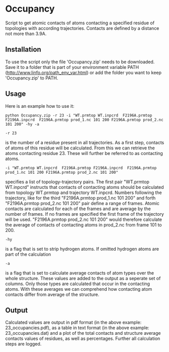# Occupancy
Script to get atomic contacts of atoms contacting a specified residue of topologies with according trajectories. Contacts are defined by a distance not more than 3.9A.
## Installation
To use the script only the file 'Occupancy.zip' needs to be downloaded. Save it to a folder that is part of your environment variable PATH (http://www.linfo.org/path_env_var.html) or add the folder you want to keep 'Occupancy.zip' to PATH. 
## Usage
Here is an example how to use it:


`python Occupancy.zip -r 23 -i "WT.prmtop WT.inpcrd  F2196A.prmtop F2196A.inpcrd  F2196A.prmtop prod_1.nc 101 200 F2196A.prmtop prod_2.nc 101 200" -hy -a`


`-r 23`

is the number of a residue present in all trajectories. As a first step, contacts of atoms of this residue will be calculated. From this we can retrieve the atoms contacting residue 23. These will further be referred to as contacting atoms.


`-i "WT.prmtop WT.inpcrd  F2196A.prmtop F2196A.inpcrd  F2196A.prmtop prod_1.nc 101 200 F2196A.prmtop prod_2.nc 101 200"`

specifies a list of topology-trajectory pairs. The first pair "WT.prmtop WT.inpcrd" instructs that contacts of contacting atoms should be calculated from topology WT.prmtop and trajectory WT.inpcrd. Numbers following the trajectory, like for the third "F2196A.prmtop prod_1.nc 101 200" and forth "F2196A.prmtop prod_2.nc 101 200" pair define a range of frames. Atomic contacts are calculated for each of the frames and are average by the number of frames. If no frames are specified the first frame of the trajectory will be used. "F2196A.prmtop prod_2.nc 101 200" would therefore calculate the average of contacts of contacting atoms in prod_2.nc from frame 101 to 200.


`-hy` 

is a flag that is set to strip hydrogen atoms. If omitted hydrogen atoms are part of the calculation


`-a`

is a flag that is set to calculate average contacts of atom types over the whole structure. These values are added to the output as a seperate set of columns. Only those types are calculated that occur in the contacting atoms. With these averages we can comprehend how contacting atom contacts differ from average of the structure.



## Output
Calculated values are output in pdf format (in the above example: 23_occupancies.pdf), as a table in text format (in the above example: 23_occupancies.dat) and a plot of the total contacts and structure average contacts values of residues, as well as percentages. Further all calculation steps are logged.
